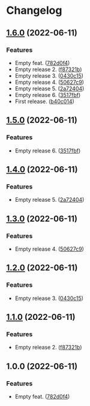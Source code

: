 # Changelog

## [1.6.0](https://github.com/vincent-herlemont/bats-tools/compare/v1.5.0...v1.6.0) (2022-06-11)


### Features

* Empty feat. ([782d0f4](https://github.com/vincent-herlemont/bats-tools/commit/782d0f489a14831b64962be134b4c077a3a0ad1c))
* Empty release 2. ([f87321b](https://github.com/vincent-herlemont/bats-tools/commit/f87321b5a952767e363ea134877477b4233db651))
* Empty release 3. ([0430c15](https://github.com/vincent-herlemont/bats-tools/commit/0430c15c43543829918b2708c3107e2afb534494))
* Empty release 4. ([50627c9](https://github.com/vincent-herlemont/bats-tools/commit/50627c946e330f17cbfeec718afc420758bbc681))
* Empty release 5. ([2a72404](https://github.com/vincent-herlemont/bats-tools/commit/2a72404cea35c1b7b746c7890ab28fb432e50b2c))
* Empty release 6. ([3517fbf](https://github.com/vincent-herlemont/bats-tools/commit/3517fbfbe026bb8239856d414e1146f84a90cafc))
* First release. ([b40c014](https://github.com/vincent-herlemont/bats-tools/commit/b40c0144de9dcf6c8cbfc9878f3a5264b7e9575d))

## [1.5.0](https://github.com/vincent-herlemont/bats-tools/compare/v1.4.0...v1.5.0) (2022-06-11)


### Features

* Empty release 6. ([3517fbf](https://github.com/vincent-herlemont/bats-tools/commit/3517fbfbe026bb8239856d414e1146f84a90cafc))

## [1.4.0](https://github.com/vincent-herlemont/bats-tools/compare/v1.3.0...v1.4.0) (2022-06-11)


### Features

* Empty release 5. ([2a72404](https://github.com/vincent-herlemont/bats-tools/commit/2a72404cea35c1b7b746c7890ab28fb432e50b2c))

## [1.3.0](https://github.com/vincent-herlemont/bats-tools/compare/v1.2.0...v1.3.0) (2022-06-11)


### Features

* Empty release 4. ([50627c9](https://github.com/vincent-herlemont/bats-tools/commit/50627c946e330f17cbfeec718afc420758bbc681))

## [1.2.0](https://github.com/vincent-herlemont/bats-tools/compare/v1.1.0...v1.2.0) (2022-06-11)


### Features

* Empty release 3. ([0430c15](https://github.com/vincent-herlemont/bats-tools/commit/0430c15c43543829918b2708c3107e2afb534494))

## [1.1.0](https://github.com/vincent-herlemont/bats-tools/compare/v1.0.0...v1.1.0) (2022-06-11)


### Features

* Empty release 2. ([f87321b](https://github.com/vincent-herlemont/bats-tools/commit/f87321b5a952767e363ea134877477b4233db651))

## 1.0.0 (2022-06-11)


### Features

* Empty feat. ([782d0f4](https://github.com/vincent-herlemont/bats-tools/commit/782d0f489a14831b64962be134b4c077a3a0ad1c))
